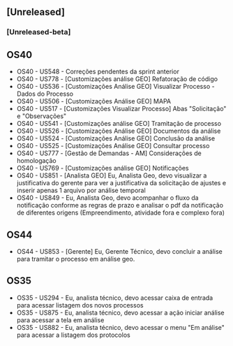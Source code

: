 ## [Unreleased]
### [Unreleased-beta]

## OS40

* OS40 - US548 - Correções pendentes da sprint anterior
* OS40 - US778 - [Customizações análise GEO] Refatoração de código
* OS40 - US536 - [Customizações Análise GEO] Visualizar Processo - Dados do Processo
* OS40 - US506 - [Customizações Análise GEO] MAPA
* OS40 - US517 - [Customizações Visualizar Processo] Abas "Solicitação" e "Observações"
* OS40 - US541 - [Customizações análise GEO] Tramitação de processo
* OS40 - US526 - [Customizações Análise GEO] Documentos da análise
* OS40 - US524 - [Customizações Análise GEO] Conclusão da análise
* OS40 - US525 - [Customizações Análise GEO] Consultar processo
* OS40 - US777 - [Gestão de Demandas - AM] Considerações de homologação
* OS40 - US769 - [Customizações análise GEO] Notificações
* OS40 - US851 - [Analista GEO] Eu, Analista Geo, devo visualizar a justificativa do gerente para ver a justificativa da solicitação de ajustes e inserir apenas 1 arquivo por análise temporal
* OS40 - US849 - Eu, Analista Geo, devo acompanhar o fluxo da notificação conforme as regras de prazo e analisar o pdf da notificação de diferentes origens (Empreendimento, atividade fora e complexo fora)

## OS44

* OS44 - US853 - [Gerente] Eu, Gerente Técnico, devo concluir a análise para tramitar o processo em análise geo.

## OS35

* OS35 - US294 - Eu, analista técnico, devo acessar caixa de entrada para acessar listagem dos novos processos
* OS35 - US875 - Eu, analista técnico, devo acessar a ação iniciar análise para acessar a tela em análise
* OS35 - US882 - Eu, analista técnico, devo acessar o menu "Em análise" para acessar a listagem dos protocolos
